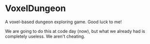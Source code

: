 VoxelDungeon
============

A voxel-based dungeon exploring game. Good luck to me!

We are going to do this at code day (now), but what we already had is completely useless. We aren't cheating.
